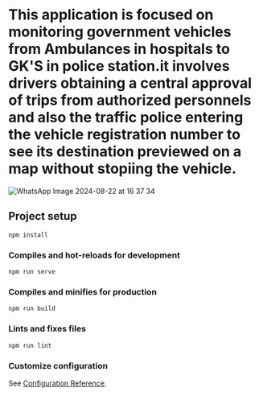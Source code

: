 # This application is focused on monitoring government vehicles from Ambulances in hospitals to GK'S in police station.it involves drivers obtaining a central approval of trips from authorized personnels and also the traffic police entering the vehicle registration number to see its destination previewed on a map without stopiing the vehicle.
![WhatsApp Image 2024-08-22 at 16 37 34](https://github.com/user-attachments/assets/59cd46b6-ed00-4c88-b9c7-9b872abbcdfa)




## Project setup
```
npm install
```

### Compiles and hot-reloads for development
```
npm run serve
```

### Compiles and minifies for production
```
npm run build
```

### Lints and fixes files
```
npm run lint
```

### Customize configuration
See [Configuration Reference](https://cli.vuejs.org/config/).
